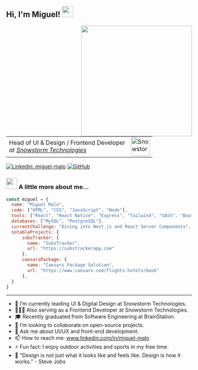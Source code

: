 <h2> Hi, I'm Miguel! <img src="https://media.giphy.com/media/m0dmKBkncVETJv2h0S/giphy.gif" width="30"></h2>
<img align='right' src="https://media.giphy.com/media/SWoSkN6DxTszqIKEqv/giphy.gif" width="300">
<table border="0">
  <tr></tr>
  <tr>
    <td>
      <span>Head of UI & Design / Frontend Developer</span><br>
      <em>at <a href="http://snowstormtech.com">Snowstorm Technologies</a></em>
    </td>
    <td>
      <img src="https://media.giphy.com/media/cdJwQTnlm0jvY2NHe2/giphy.gif" width="50" alt="Snowstorm Technologies Logo">
    </td>
  </tr>
</table>

[![Linkedin: miguel-malo](https://img.shields.io/badge/-miguelmalo-blue?style=flat-square&logo=Linkedin&logoColor=white&link=https://www.linkedin.com/in/miguel-malo/)](https://www.linkedin.com/in/miguel-malo)
[![GitHub](https://img.shields.io/badge/-GitHub-black?style=flat-square&logo=github)](https://github.com/miguelmalo12)


### <img src="https://media.giphy.com/media/QssGEmpkyEOhBCb7e1/giphy.gif" width="30"> A little more about me...  

```javascript
const miguel = {
  name: "Miguel Malo",
  code: ["HTML", "CSS", "JavaScript", "Node"],
  tools: ["React", "React Native", "Express", "Tailwind", "SASS", "Bootstrap"],
  databases: ["MySQL", "PostgreSQL"],
  currentChallenge: "Diving into Next.js and React Server Components",
  notableProjects: {
      subsTracker: {
        name: "SubsTracker",
        url: "https://substrackerapp.com"
      },
      caesarsPackage: {
        name: "Caesars Package Solution",
        url: "https://www.caesars.com/flights-hotels/book"
      },
  }
}
```


---

- 🔭 I’m currently leading UI & Digital Design at Snowstorm Technologies.
- 👨🏻‍💻 Also serving as a Frontend Developer at Snowstorm Technologies.
- 🎓 Recently graduated from Software Engineering at BrainStation.
- 👯 I’m looking to collaborate on open-source projects.
- 💬 Ask me about UI/UX and front-end development.
- 📫 How to reach me: www.linkedin.com/in/miguel-malo
- ⚡ Fun fact: I enjoy outdoor activities and sports in my free time.
- 🎨 "Design is not just what it looks like and feels like. Design is how it works." - Steve Jobs



